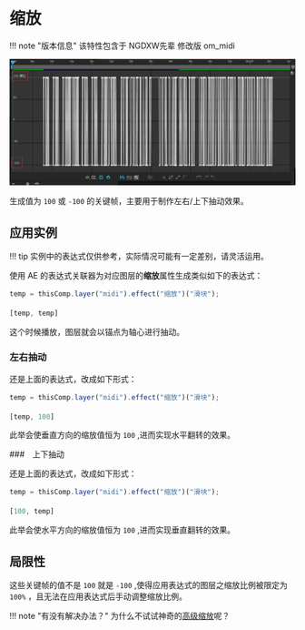 # 缩放

!!! note "版本信息"
    该特性包含于 NGDXW先辈 修改版 om_midi

[![sample](/gallery/scale-sample1.png)](/gallery/scale-sample1.png)

生成值为 `100` 或 `-100` 的关键帧，主要用于制作左右/上下抽动效果。

## 应用实例

!!! tip
    实例中的表达式仅供参考，实际情况可能有一定差别，请灵活运用。

使用 AE 的表达式关联器为对应图层的**缩放**属性生成类似如下的表达式：

```javascript
temp = thisComp.layer("midi").effect("缩放")("滑块");

[temp, temp]
```

这个时候播放，图层就会以锚点为轴心进行抽动。

### 左右抽动

还是上面的表达式，改成如下形式：

```javascript
temp = thisComp.layer("midi").effect("缩放")("滑块");

[temp, 100]
```

此举会使垂直方向的缩放值恒为 `100` ,进而实现水平翻转的效果。

###　上下抽动

还是上面的表达式，改成如下形式：

```javascript
temp = thisComp.layer("midi").effect("缩放")("滑块");

[100, temp]
```

此举会使水平方向的缩放值恒为 `100` ,进而实现垂直翻转的效果。

## 局限性

这些关键帧的值不是 `100` 就是 `-100` ,使得应用表达式的图层之缩放比例被限定为 `100%` ，且无法在应用表达式后手动调整缩放比例。

!!! note "有没有解决办法？"
    为什么不试试神奇的[高级缩放](adv-scale.md)呢？